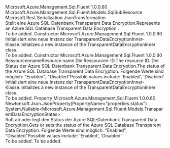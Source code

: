 <Type Name="TransparentDataEncryptionInner" FullName="Microsoft.Azure.Management.Sql.Fluent.Models.TransparentDataEncryptionInner">
  <TypeSignature Language="C#" Value="public class TransparentDataEncryptionInner : Microsoft.Azure.Management.Sql.Fluent.Models.SqlSubResource" />
  <TypeSignature Language="ILAsm" Value=".class public auto ansi beforefieldinit TransparentDataEncryptionInner extends Microsoft.Azure.Management.Sql.Fluent.Models.SqlSubResource" />
  <TypeSignature Language="DocId" Value="T:Microsoft.Azure.Management.Sql.Fluent.Models.TransparentDataEncryptionInner" />
  <TypeSignature Language="VB.NET" Value="Public Class TransparentDataEncryptionInner&#xA;Inherits SqlSubResource" />
  <TypeSignature Language="F#" Value="type TransparentDataEncryptionInner = class&#xA;    inherit SqlSubResource" />
  <AssemblyInfo>
    <AssemblyName>Microsoft.Azure.Management.Sql.Fluent</AssemblyName>
    <AssemblyVersion>1.0.0.60</AssemblyVersion>
  </AssemblyInfo>
  <Base>
    <BaseTypeName>Microsoft.Azure.Management.Sql.Fluent.Models.SqlSubResource</BaseTypeName>
  </Base>
  <Interfaces />
  <Attributes>
    <Attribute>
      <AttributeName>Microsoft.Rest.Serialization.JsonTransformation</AttributeName>
    </Attribute>
  </Attributes>
  <Docs>
    <summary>
            <span data-ttu-id="b519e-101">Stellt eine Azure SQL-Datenbank Transparent Data Encryption.</span><span class="sxs-lookup"><span data-stu-id="b519e-101">Represents an Azure SQL Database Transparent Data Encryption .</span></span>
            </summary>
    <remarks>To be added.</remarks>
  </Docs>
  <Members>
    <Member MemberName=".ctor">
      <MemberSignature Language="C#" Value="public TransparentDataEncryptionInner ();" />
      <MemberSignature Language="ILAsm" Value=".method public hidebysig specialname rtspecialname instance void .ctor() cil managed" />
      <MemberSignature Language="DocId" Value="M:Microsoft.Azure.Management.Sql.Fluent.Models.TransparentDataEncryptionInner.#ctor" />
      <MemberSignature Language="VB.NET" Value="Public Sub New ()" />
      <MemberType>Constructor</MemberType>
      <AssemblyInfo>
        <AssemblyName>Microsoft.Azure.Management.Sql.Fluent</AssemblyName>
        <AssemblyVersion>1.0.0.60</AssemblyVersion>
      </AssemblyInfo>
      <Parameters />
      <Docs>
        <summary>
            <span data-ttu-id="b519e-102">Initialisiert eine neue Instanz der TransparentDataEncryptionInner-Klasse.</span><span class="sxs-lookup"><span data-stu-id="b519e-102">Initializes a new instance of the TransparentDataEncryptionInner class.</span></span>
            </summary>
        <remarks>To be added.</remarks>
      </Docs>
    </Member>
    <Member MemberName=".ctor">
      <MemberSignature Language="C#" Value="public TransparentDataEncryptionInner (string name = null, string id = null, Nullable&lt;Microsoft.Azure.Management.Sql.Fluent.Models.TransparentDataEncryptionStates&gt; status = null);" />
      <MemberSignature Language="ILAsm" Value=".method public hidebysig specialname rtspecialname instance void .ctor(string name, string id, valuetype System.Nullable`1&lt;valuetype Microsoft.Azure.Management.Sql.Fluent.Models.TransparentDataEncryptionStates&gt; status) cil managed" />
      <MemberSignature Language="DocId" Value="M:Microsoft.Azure.Management.Sql.Fluent.Models.TransparentDataEncryptionInner.#ctor(System.String,System.String,System.Nullable{Microsoft.Azure.Management.Sql.Fluent.Models.TransparentDataEncryptionStates})" />
      <MemberSignature Language="VB.NET" Value="Public Sub New (Optional name As String = null, Optional id As String = null, Optional status As Nullable(Of TransparentDataEncryptionStates) = null)" />
      <MemberSignature Language="F#" Value="new Microsoft.Azure.Management.Sql.Fluent.Models.TransparentDataEncryptionInner : string * string * Nullable&lt;Microsoft.Azure.Management.Sql.Fluent.Models.TransparentDataEncryptionStates&gt; -&gt; Microsoft.Azure.Management.Sql.Fluent.Models.TransparentDataEncryptionInner" Usage="new Microsoft.Azure.Management.Sql.Fluent.Models.TransparentDataEncryptionInner (name, id, status)" />
      <MemberType>Constructor</MemberType>
      <AssemblyInfo>
        <AssemblyName>Microsoft.Azure.Management.Sql.Fluent</AssemblyName>
        <AssemblyVersion>1.0.0.60</AssemblyVersion>
      </AssemblyInfo>
      <Parameters>
        <Parameter Name="name" Type="System.String" />
        <Parameter Name="id" Type="System.String" />
        <Parameter Name="status" Type="System.Nullable&lt;Microsoft.Azure.Management.Sql.Fluent.Models.TransparentDataEncryptionStates&gt;" />
      </Parameters>
      <Docs>
        <param name="name"><span data-ttu-id="b519e-103">Ressourcenname</span><span class="sxs-lookup"><span data-stu-id="b519e-103">Resource name</span></span></param>
        <param name="id"><span data-ttu-id="b519e-104">Die Ressourcen-ID.</span><span class="sxs-lookup"><span data-stu-id="b519e-104">The resource ID.</span></span></param>
        <param name="status"><span data-ttu-id="b519e-105">Der Status der Azure SQL-Datenbank Transparent Data Encryption.</span><span class="sxs-lookup"><span data-stu-id="b519e-105">The status of the Azure SQL Database Transparent Data Encryption.</span></span> <span data-ttu-id="b519e-106">Folgende Werte sind möglich: "Enabled", "Disabled"</span><span class="sxs-lookup"><span data-stu-id="b519e-106">Possible values include: 'Enabled', 'Disabled'</span></span></param>
        <summary>
            <span data-ttu-id="b519e-107">Initialisiert eine neue Instanz der TransparentDataEncryptionInner-Klasse.</span><span class="sxs-lookup"><span data-stu-id="b519e-107">Initializes a new instance of the TransparentDataEncryptionInner class.</span></span>
            </summary>
        <remarks>To be added.</remarks>
      </Docs>
    </Member>
    <Member MemberName="Status">
      <MemberSignature Language="C#" Value="public Nullable&lt;Microsoft.Azure.Management.Sql.Fluent.Models.TransparentDataEncryptionStates&gt; Status { get; set; }" />
      <MemberSignature Language="ILAsm" Value=".property instance valuetype System.Nullable`1&lt;valuetype Microsoft.Azure.Management.Sql.Fluent.Models.TransparentDataEncryptionStates&gt; Status" />
      <MemberSignature Language="DocId" Value="P:Microsoft.Azure.Management.Sql.Fluent.Models.TransparentDataEncryptionInner.Status" />
      <MemberSignature Language="VB.NET" Value="Public Property Status As Nullable(Of TransparentDataEncryptionStates)" />
      <MemberSignature Language="F#" Value="member this.Status : Nullable&lt;Microsoft.Azure.Management.Sql.Fluent.Models.TransparentDataEncryptionStates&gt; with get, set" Usage="Microsoft.Azure.Management.Sql.Fluent.Models.TransparentDataEncryptionInner.Status" />
      <MemberType>Property</MemberType>
      <AssemblyInfo>
        <AssemblyName>Microsoft.Azure.Management.Sql.Fluent</AssemblyName>
        <AssemblyVersion>1.0.0.60</AssemblyVersion>
      </AssemblyInfo>
      <Attributes>
        <Attribute>
          <AttributeName>Newtonsoft.Json.JsonProperty(PropertyName="properties.status")</AttributeName>
        </Attribute>
      </Attributes>
      <ReturnValue>
        <ReturnType>System.Nullable&lt;Microsoft.Azure.Management.Sql.Fluent.Models.TransparentDataEncryptionStates&gt;</ReturnType>
      </ReturnValue>
      <Docs>
        <summary>
            <span data-ttu-id="b519e-108">Ruft ab oder legt den Status der Azure SQL-Datenbank Transparent Data Encryption.</span><span class="sxs-lookup"><span data-stu-id="b519e-108">Gets or sets the status of the Azure SQL Database Transparent Data Encryption.</span></span> <span data-ttu-id="b519e-109">Folgende Werte sind möglich: "Enabled", "Disabled"</span><span class="sxs-lookup"><span data-stu-id="b519e-109">Possible values include: 'Enabled', 'Disabled'</span></span>
            </summary>
        <value>To be added.</value>
        <remarks>To be added.</remarks>
      </Docs>
    </Member>
  </Members>
</Type>
